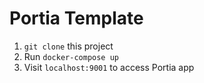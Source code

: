 # Portia Template

1. `git clone` this project
2. Run `docker-compose up` 
3. Visit `localhost:9001` to access Portia app